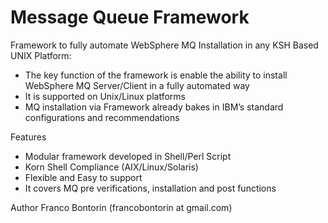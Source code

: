 Message Queue Framework
======================

Framework to fully automate WebSphere MQ Installation in any KSH Based UNIX Platform:


  * The key function of the framework is enable the ability to install WebSphere MQ Server/Client in a fully automated way
  * It is supported on Unix/Linux platforms
  * MQ installation via Framework already bakes in IBM’s standard configurations and recommendations
  
Features
  * Modular framework developed in Shell/Perl Script 
  * Korn Shell Compliance (AIX/Linux/Solaris) 
  * Flexible and Easy to support 
  * It covers MQ pre verifications, installation and post functions 

Author
  Franco Bontorin (francobontorin at gmail.com)
  

